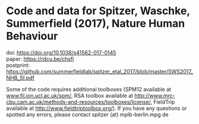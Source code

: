 # Code and data for Spitzer, Waschke, Summerfield (2017), Nature Human Behaviour

doi: https://doi.org/10.1038/s41562-017-0145  
paper: https://rdcu.be/chsfj  
postprint: https://github.com/summerfieldlab/spitzer_etal_2017/blob/master/SWS2017_NHB_SI.pdf

Some of the code requires additional toolboxes (SPM12 available at www.fil.ion.ucl.ac.uk/spm/, RSA toolbox available at http://www.mrc-cbu.cam.ac.uk/methods-and-resources/toolboxes/license/, FieldTrip available at http://www.fieldtriptoolbox.org/).
If you have any questions or spotted any errors, please contact spitzer (at) mpib-berlin.mpg.de
